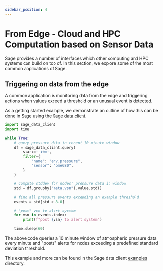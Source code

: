 ```yaml
---
sidebar_position: 4
---
```


# From Edge - Cloud and HPC Computation based on Sensor Data

Sage provides a number of interfaces which other computing and HPC systems can build on top of. In this section, we explore some of the most common applications of Sage.

## Triggering on data from the edge

A common application is monitoring data from the edge and triggering actions when values exceed a threshold or an unusual event is detected.

As a getting started example, we demonstrate an outline of how this can be done in Sage using the [Sage data client](https://github.com/sagecontinuum/sage-data-client).

```python
import sage_data_client
import time

while True:
    # query pressure data in recent 10 minute window
    df = sage_data_client.query(
        start="-10m",
        filter={
            "name": "env.pressure",
            "sensor": "bme680",
        }
    )

    # compute stddev for nodes' pressure data in window
    std = df.groupby("meta.vsn").value.std()

    # find all pressure events exceeding an example threshold
    events = std[std > 8.0]

    # "post" vsn to alert system
    for vsn in events.index:
        print(f"post {vsn} to alert system")

    time.sleep(60)
```

The above code queries a 10 minute window of atmospheric pressure data every minute and "posts" alerts for nodes exceeding a predefined standard deviation threshold.

This example and more can be found in the Sage data client [examples](https://github.com/sagecontinuum/sage-data-client/blob/main/examples/) directory.
